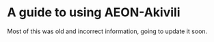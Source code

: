 # A guide to using AEON-Akivili

Most of this was old and incorrect information, going to update it soon.